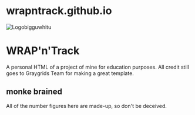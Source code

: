 # wrapntrack.github.io

![Logobigguwhitu](https://hikrar14.github.io/wrapntrack.github.io/assets/images/wrap/logobigguwhitu.png)

# WRAP'n'Track
A personal HTML of a project of mine for education purposes. All credit still goes to Graygrids Team for making a great template.

## monke brained
All of the number figures here are made-up, so don't be deceived.
